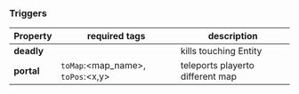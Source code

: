 ### Triggers
| Property   | required tags                               | description                     |
| ---------- | ------------------------------------------- | --------------------------------|
| **deadly** |                                             | kills touching Entity           |
| **portal** | `toMap`:<map_name>, `toPos`:<x,y>           | teleports playerto different map|